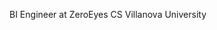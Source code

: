 BI Engineer at ZeroEyes
CS Villanova University

<!---
brfloyd/brfloyd is a ✨ special ✨ repository because its `README.md` (this file) appears on your GitHub profile.
You can click the Preview link to take a look at your changes.
--->
